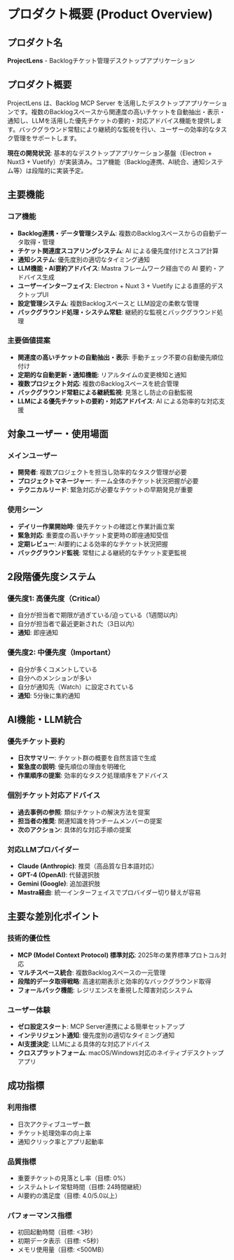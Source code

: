 # プロダクト概要 (Product Overview)

## プロダクト名

**ProjectLens** - Backlogチケット管理デスクトップアプリケーション

## プロダクト概要

ProjectLens は、Backlog MCP Server を活用したデスクトップアプリケーションです。複数のBacklogスペースから関連度の高いチケットを自動抽出・表示・通知し、LLMを活用した優先チケットの要約・対応アドバイス機能を提供します。バックグラウンド常駐により継続的な監視を行い、ユーザーの効率的なタスク管理をサポートします。

**現在の開発状況**: 基本的なデスクトップアプリケーション基盤（Electron + Nuxt3 + Vuetify）が実装済み。コア機能（Backlog連携、AI統合、通知システム等）は段階的に実装予定。

## 主要機能

### コア機能

- **Backlog連携・データ管理システム**: 複数のBacklogスペースからの自動データ取得・管理
- **チケット関連度スコアリングシステム**: AI による優先度付けとスコア計算
- **通知システム**: 優先度別の適切なタイミング通知
- **LLM機能・AI要約アドバイス**: Mastra フレームワーク経由での AI 要約・アドバイス生成
- **ユーザーインターフェイス**: Electron + Nuxt 3 + Vuetify による直感的デスクトップUI
- **設定管理システム**: 複数Backlogスペースと LLM設定の柔軟な管理
- **バックグラウンド処理・システム常駐**: 継続的な監視とバックグラウンド処理

### 主要価値提案

- **関連度の高いチケットの自動抽出・表示**: 手動チェック不要の自動優先順位付け
- **定期的な自動更新・通知機能**: リアルタイムの変更検知と通知
- **複数プロジェクト対応**: 複数のBacklogスペースを統合管理
- **バックグラウンド常駐による継続監視**: 見落とし防止の自動監視
- **LLMによる優先チケットの要約・対応アドバイス**: AI による効率的な対応支援

## 対象ユーザー・使用場面

### メインユーザー

- **開発者**: 複数プロジェクトを担当し効率的なタスク管理が必要
- **プロジェクトマネージャー**: チーム全体のチケット状況把握が必要
- **テクニカルリード**: 緊急対応が必要なチケットの早期発見が重要

### 使用シーン

- **デイリー作業開始時**: 優先チケットの確認と作業計画立案
- **緊急対応**: 重要度の高いチケット変更時の即座通知受信
- **定期レビュー**: AI要約による効率的なチケット状況把握
- **バックグラウンド監視**: 常駐による継続的なチケット変更監視

## 2段階優先度システム

### 優先度1: 高優先度（Critical）

- 自分が担当者で期限が過ぎている/迫っている（1週間以内）
- 自分が担当者で最近更新された（3日以内）
- **通知**: 即座通知

### 優先度2: 中優先度（Important）

- 自分が多くコメントしている
- 自分へのメンションが多い
- 自分が通知先（Watch）に設定されている
- **通知**: 5分後に集約通知

## AI機能・LLM統合

### 優先チケット要約

- **日次サマリー**: チケット群の概要を自然言語で生成
- **緊急度の説明**: 優先順位の理由を明確化
- **作業順序の提案**: 効率的なタスク処理順序をアドバイス

### 個別チケット対応アドバイス

- **過去事例の参照**: 類似チケットの解決方法を提案
- **担当者の推奨**: 関連知識を持つチームメンバーの提案
- **次のアクション**: 具体的な対応手順の提案

### 対応LLMプロバイダー

- **Claude (Anthropic)**: 推奨（高品質な日本語対応）
- **GPT-4 (OpenAI)**: 代替選択肢
- **Gemini (Google)**: 追加選択肢
- **Mastra経由**: 統一インターフェイスでプロバイダー切り替えが容易

## 主要な差別化ポイント

### 技術的優位性

- **MCP (Model Context Protocol) 標準対応**: 2025年の業界標準プロトコル対応
- **マルチスペース統合**: 複数Backlogスペースの一元管理
- **段階的データ取得戦略**: 高速初期表示と効率的なバックグラウンド取得
- **フォールバック機能**: レジリエンスを重視した障害対応システム

### ユーザー体験

- **ゼロ設定スタート**: MCP Server連携による簡単セットアップ
- **インテリジェント通知**: 優先度別の適切なタイミング通知
- **AI支援決定**: LLMによる具体的な対応アドバイス
- **クロスプラットフォーム**: macOS/Windows対応のネイティブデスクトップアプリ

## 成功指標

### 利用指標

- 日次アクティブユーザー数
- チケット処理効率の向上率
- 通知クリック率とアプリ起動率

### 品質指標

- 重要チケットの見落とし率（目標: 0%）
- システムトレイ常駐時間（目標: 24時間継続）
- AI要約の満足度（目標: 4.0/5.0以上）

### パフォーマンス指標

- 初回起動時間（目標: <3秒）
- 初期データ表示（目標: <5秒）
- メモリ使用量（目標: <500MB）
